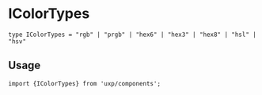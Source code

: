 # IColorTypes








```tsx
type IColorTypes = "rgb" | "prgb" | "hex6" | "hex3" | "hex8" | "hsl" | "hsv"
```

## Usage



```tsx
import {IColorTypes} from 'uxp/components';
```

